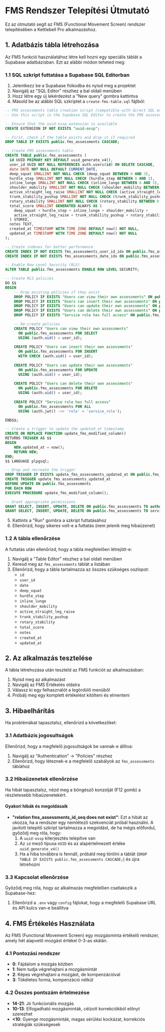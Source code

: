 # FMS Rendszer Telepítési Útmutató

Ez az útmutató segít az FMS (Functional Movement Screen) rendszer telepítésében a Kettlebell Pro alkalmazáshoz.

## 1. Adatbázis tábla létrehozása

Az FMS funkció használatához létre kell hozni egy speciális táblát a Supabase adatbázisban. Ezt az alábbi módon teheted meg:

### 1.1 SQL szkript futtatása a Supabase SQL Editorban

1. Jelentkezz be a Supabase fiókodba és nyisd meg a projektet
2. Navigálj az "SQL Editor" részhez a bal oldali menüben
3. Hozz létre egy új lekérdezést a "New query" gombra kattintva
4. Másold be az alábbi SQL szkriptet a `create-fms-table.sql` fájlból:

```sql
-- FMS assessments table creation script (compatible with direct SQL execution)
-- Use this script in the Supabase SQL Editor to create the FMS assessments table

-- Ensure that the uuid-ossp extension is available
CREATE EXTENSION IF NOT EXISTS "uuid-ossp";

-- First, check if the table exists and drop it if required
DROP TABLE IF EXISTS public.fms_assessments CASCADE;

-- Create FMS assessments table
CREATE TABLE public.fms_assessments (
  id UUID PRIMARY KEY DEFAULT uuid_generate_v4(),
  user_id UUID NOT NULL REFERENCES auth.users(id) ON DELETE CASCADE,
  date DATE NOT NULL DEFAULT CURRENT_DATE,
  deep_squat SMALLINT NOT NULL CHECK (deep_squat BETWEEN 0 AND 3),
  hurdle_step SMALLINT NOT NULL CHECK (hurdle_step BETWEEN 0 AND 3),
  inline_lunge SMALLINT NOT NULL CHECK (inline_lunge BETWEEN 0 AND 3),
  shoulder_mobility SMALLINT NOT NULL CHECK (shoulder_mobility BETWEEN 0 AND 3),
  active_straight_leg_raise SMALLINT NOT NULL CHECK (active_straight_leg_raise BETWEEN 0 AND 3),
  trunk_stability_pushup SMALLINT NOT NULL CHECK (trunk_stability_pushup BETWEEN 0 AND 3),
  rotary_stability SMALLINT NOT NULL CHECK (rotary_stability BETWEEN 0 AND 3),
  total_score SMALLINT GENERATED ALWAYS AS (
    deep_squat + hurdle_step + inline_lunge + shoulder_mobility + 
    active_straight_leg_raise + trunk_stability_pushup + rotary_stability
  ) STORED,
  notes TEXT,
  created_at TIMESTAMP WITH TIME ZONE DEFAULT now() NOT NULL,
  updated_at TIMESTAMP WITH TIME ZONE DEFAULT now() NOT NULL
);

-- Create indexes for better performance
CREATE INDEX IF NOT EXISTS fms_assessments_user_id_idx ON public.fms_assessments (user_id);
CREATE INDEX IF NOT EXISTS fms_assessments_date_idx ON public.fms_assessments (date);

-- Enable Row Level Security (RLS)
ALTER TABLE public.fms_assessments ENABLE ROW LEVEL SECURITY;

-- Create RLS policies
DO $$
BEGIN
    -- Drop existing policies if they exist
    DROP POLICY IF EXISTS "Users can view their own assessments" ON public.fms_assessments;
    DROP POLICY IF EXISTS "Users can insert their own assessments" ON public.fms_assessments;
    DROP POLICY IF EXISTS "Users can update their own assessments" ON public.fms_assessments;
    DROP POLICY IF EXISTS "Users can delete their own assessments" ON public.fms_assessments;
    DROP POLICY IF EXISTS "Service role has full access" ON public.fms_assessments;

    -- Re-create policies
    CREATE POLICY "Users can view their own assessments" 
      ON public.fms_assessments FOR SELECT 
      USING (auth.uid() = user_id);
    
    CREATE POLICY "Users can insert their own assessments" 
      ON public.fms_assessments FOR INSERT 
      WITH CHECK (auth.uid() = user_id);
    
    CREATE POLICY "Users can update their own assessments" 
      ON public.fms_assessments FOR UPDATE 
      USING (auth.uid() = user_id);
    
    CREATE POLICY "Users can delete their own assessments" 
      ON public.fms_assessments FOR DELETE 
      USING (auth.uid() = user_id);
    
    CREATE POLICY "Service role has full access" 
      ON public.fms_assessments FOR ALL 
      USING (auth.jwt() ->> 'role' = 'service_role');

END$$;

-- Create a trigger to update the updated_at timestamp
CREATE OR REPLACE FUNCTION update_fms_modified_column()
RETURNS TRIGGER AS $$
BEGIN
    NEW.updated_at = now();
    RETURN NEW;
END;
$$ LANGUAGE plpgsql;

-- Drop and recreate the trigger
DROP TRIGGER IF EXISTS update_fms_assessments_updated_at ON public.fms_assessments;
CREATE TRIGGER update_fms_assessments_updated_at
BEFORE UPDATE ON public.fms_assessments
FOR EACH ROW
EXECUTE PROCEDURE update_fms_modified_column();

-- Grant appropriate permissions
GRANT SELECT, INSERT, UPDATE, DELETE ON public.fms_assessments TO authenticated;
GRANT SELECT, INSERT, UPDATE, DELETE ON public.fms_assessments TO service_role;
```

5. Kattints a "Run" gombra a szkript futtatásához
6. Ellenőrizd, hogy sikeres volt-e a futtatás (nem jelenik meg hibaüzenet)

### 1.2 A tábla ellenőrzése

A futtatás után ellenőrizd, hogy a tábla megfelelően létrejött-e:

1. Navigálj a "Table Editor" részhez a bal oldali menüben
2. Keresd meg az `fms_assessments` táblát a listában
3. Ellenőrizd, hogy a tábla tartalmazza az összes szükséges oszlopot:
   - `id`
   - `user_id`
   - `date`
   - `deep_squat`
   - `hurdle_step`
   - `inline_lunge`
   - `shoulder_mobility`
   - `active_straight_leg_raise`
   - `trunk_stability_pushup`
   - `rotary_stability`
   - `total_score`
   - `notes`
   - `created_at`
   - `updated_at`

## 2. Az alkalmazás tesztelése

A tábla létrehozása után teszteld az FMS funkciót az alkalmazásban:

1. Nyisd meg az alkalmazást
2. Navigálj az FMS Értékelés oldalra
3. Válassz ki egy felhasználót a legördülő menüből
4. Próbálj meg egy komplett értékelést kitölteni és elmenteni

## 3. Hibaelhárítás

Ha problémákat tapasztalsz, ellenőrizd a következőket:

### 3.1 Adatbázis jogosultságok

Ellenőrizd, hogy a megfelelő jogosultságok be vannak-e állítva:

1. Navigálj az "Authentication" → "Policies" részhez
2. Ellenőrizd, hogy léteznek-e a megfelelő szabályok az `fms_assessments` táblához

### 3.2 Hibaüzenetek ellenőrzése

Ha hibát tapasztalsz, nézd meg a böngésző konzolját (F12 gomb) a részletesebb hibaüzenetekért.

#### Gyakori hibák és megoldásaik

- **"relation fms_assessments_id_seq does not exist"**: Ezt a hibát az okozza, ha a rendszer egy nemlétező szekvenciát próbál használni. A javított telepítő szkript tartalmazza a megoldást, de ha mégis előfordul, győződj meg róla, hogy:
  1. A `uuid-ossp` kiterjesztés telepítve van
  2. Az `id` mező típusa `UUID` és az alapértelmezett értéke `uuid_generate_v4()`
  3. Ha a hiba továbbra is fennáll, próbáld meg törölni a táblát (`DROP TABLE IF EXISTS public.fms_assessments CASCADE;`) és újra létrehozni

### 3.3 Kapcsolat ellenőrzése

Győződj meg róla, hogy az alkalmazás megfelelően csatlakozik a Supabase-hez:

1. Ellenőrizd a `.env` vagy `config` fájlokat, hogy a megfelelő Supabase URL és API kulcs van-e beállítva

## 4. FMS Értékelés Használata

Az FMS (Functional Movement Screen) egy mozgásminta értékelő rendszer, amely hét alapvető mozgást értékel 0-3-as skálán.

### 4.1 Pontozási rendszer

- **0**: Fájdalom a mozgás közben
- **1**: Nem tudja végrehajtani a mozgásmintát
- **2**: Képes végrehajtani a mozgást, de kompenzációval
- **3**: Tökéletes forma, kompenzáció nélkül

### 4.2 Összes pontszám értelmezése

- **14-21**: Jó funkcionális mozgás
- **10-13**: Elfogadható mozgásminták, célzott korrekciókból előnyt szerezhet
- **<10**: Gyenge mozgásminták, magas sérülési kockázat, korrekciós stratégiák szükségesek
